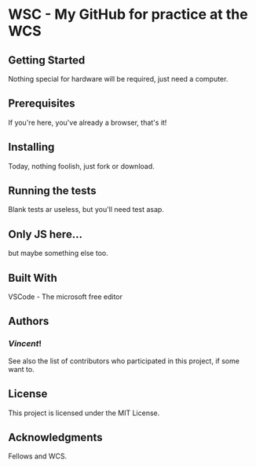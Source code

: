 # WSC - **My GitHub for practice at the WCS**

##  Getting Started

Nothing special for hardware will be required, just need a computer.

## **Prerequisites**

If you're here, you've already a browser, that's it!

## **Installing**

Today, nothing foolish, just fork or download.

## **Running the tests**

Blank tests ar useless, but you'll need test asap.

## **Only JS here...**

but maybe something else too.

## **Built With**

VSCode - The microsoft free editor

## **Authors**

### *Vincent*! 
See also the list of contributors who participated in this project, if some want to.

## **License**

This project is licensed under the MIT License.

## **Acknowledgments**

Fellows and WCS.


